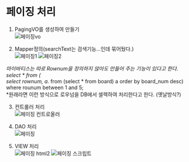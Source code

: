 # 페이징 처리

1. PagingVO를 생성하여 만들기   
![페이징vo](https://user-images.githubusercontent.com/93306929/192970094-00c0b7f0-0404-4ec6-ab7e-db28f894aae9.png)

2. Mapper정의(searchText는 검색기능...인데 묶어뒀다.)    
![페이징1](https://user-images.githubusercontent.com/93306929/192970267-600c159a-0da4-4a83-9fde-8d88e56e7174.png)
![페이징2](https://user-images.githubusercontent.com/93306929/192970279-d1535ecf-3b95-4774-a88f-c429d427b178.png)    

*마이바티스는 따로 Rownum을 정의하지 않아도 만들어 주는 기능이 있다고 한다.       
select * from (   
select rownum, a.* from (select * from board) a order by board_num desc)    
where rounum between 1 and 5;   
*원래라면 이런 방식으로 로우넘을 DB에서 셀렉하여 처리한다고 한다. (옛날방식?)   

3. 컨트롤러 처리   
![페이징 컨트로올러](https://user-images.githubusercontent.com/93306929/192973143-055964eb-14cf-4d13-a522-ec3bc4477c75.png)

4. DAO 처리    
![페이징](https://user-images.githubusercontent.com/93306929/192971481-1b6a1ecb-0587-4eba-b783-a1bb9eaa7126.png)

5. VIEW 처리   
![페이징 html2](https://user-images.githubusercontent.com/93306929/192972738-301f3b2a-d8dd-40f7-9928-69decb861a2c.png)
![페이징 스크립트](https://user-images.githubusercontent.com/93306929/192972368-be580ce9-3f10-41a4-8230-8d79971b59c0.png)
